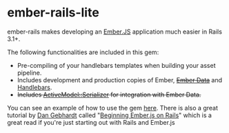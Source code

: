 # ember-rails-lite

ember-rails makes developing an [Ember.JS](http://emberjs.com/) application much easier in Rails 3.1+.

The following functionalities are included in this gem:
- Pre-compiling of your handlebars templates when building your asset pipeline.
- Includes development and production copies of Ember, ~~[Ember Data](https://github.com/emberjs/data)~~ and [Handlebars](https://github.com/wycats/handlebars.js).
- ~~Includes [ActiveModel::Serializer](https://github.com/rails-api/active_model_serializers) for integration with Ember Data.~~

You can see an example of how to use the gem [here](https://github.com/keithpitt/ember-rails-example). There is also a great tutorial by [Dan Gebhardt](https://twitter.com/#!/dgeb) called "[Beginning Ember.js on Rails](http://www.cerebris.com/blog/2012/01/24/beginning-ember-js-on-rails-part-1/)" which is a great read if you're just starting out with Rails and Ember.js
